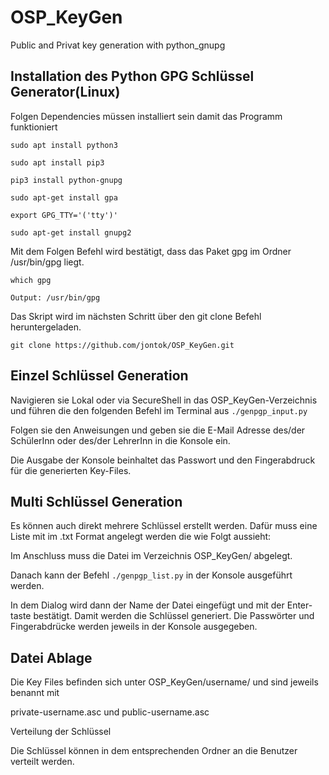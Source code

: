 # OSP_KeyGen
Public and Privat key generation with python_gnupg

## Installation des Python GPG Schlüssel Generator(Linux) 

Folgen Dependencies müssen installiert sein damit das Programm funktioniert 
```
sudo apt install python3  

sudo apt install pip3 

pip3 install python-gnupg 

sudo apt-get install gpa 

export GPG_TTY='('tty')' 

sudo apt-get install gnupg2 
```

Mit dem Folgen Befehl wird bestätigt, dass das Paket gpg im Ordner /usr/bin/gpg liegt. 
```
which gpg  

Output: /usr/bin/gpg 
```
Das Skript wird im nächsten Schritt über den git clone Befehl heruntergeladen. 
```
git clone https://github.com/jontok/OSP_KeyGen.git 
```
 ## Einzel Schlüssel Generation 

Navigieren sie Lokal oder via SecureShell in das OSP_KeyGen-Verzeichnis und führen die den folgenden Befehl im Terminal aus ```./genpgp_input.py ```

 

Folgen sie den Anweisungen und geben sie die E-Mail Adresse des/der SchülerInn oder des/der LehrerInn in die Konsole ein. 

 

 

 

 

Die Ausgabe der Konsole beinhaltet das Passwort und den Fingerabdruck für die generierten Key-Files.  

 

 

## Multi Schlüssel Generation 

Es können auch direkt mehrere Schlüssel erstellt werden. Dafür muss eine Liste mit im .txt Format angelegt werden die wie Folgt aussieht: 

 

Im Anschluss muss die Datei im Verzeichnis OSP_KeyGen/ abgelegt. 

 

Danach kann der Befehl ```./genpgp_list.py``` in der Konsole ausgeführt werden. 

In dem Dialog wird dann der Name der Datei eingefügt und mit der Enter-taste bestätigt. Damit werden die Schlüssel generiert. Die Passwörter und Fingerabdrücke werden jeweils in der Konsole ausgegeben. 

 

 

 

 

 

 

## Datei Ablage 

Die Key Files befinden sich unter OSP_KeyGen/username/ und sind jeweils benannt mit 

private-username.asc und public-username.asc 

 

 

 

Verteilung der Schlüssel 

Die Schlüssel können in dem entsprechenden Ordner an die Benutzer verteilt werden. 
